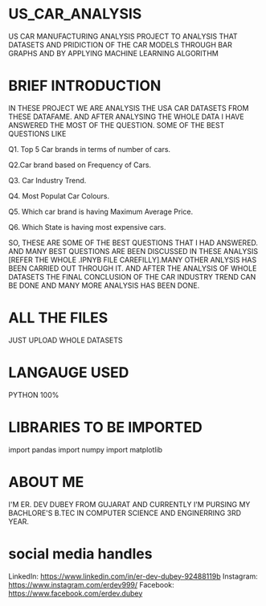 # US_CAR_ANALYSIS
US CAR MANUFACTURING ANALYSIS PROJECT TO ANALYSIS THAT DATASETS AND PRIDICTION OF THE CAR MODELS THROUGH BAR GRAPHS AND BY APPLYING MACHINE LEARNING ALGORITHM
# BRIEF INTRODUCTION

IN THESE PROJECT WE ARE ANALYSIS THE USA CAR DATASETS FROM THESE DATAFAME. AND AFTER ANALYSING THE WHOLE DATA I HAVE ANSWERED THE MOST OF THE QUESTION. SOME OF THE BEST QUESTIONS LIKE

Q1. Top 5 Car brands in terms of number of cars.

Q2.Car brand based on Frequency of Cars.

Q3. Car Industry Trend.

Q4. Most Populat Car Colours.

Q5. Which car brand is having Maximum Average Price.

Q6. Which State is having most expensive cars.


SO, THESE ARE SOME OF THE BEST QUESTIONS THAT I HAD ANSWERED. AND MANY BEST QUESTIONS ARE BEEN DISCUSSED IN THESE ANALYSIS [REFER THE WHOLE .IPNYB FILE CAREFILLY].MANY OTHER ANLYSIS HAS BEEN CARRIED OUT THROUGH IT. AND AFTER THE ANALYSIS OF WHOLE DATASETS THE FINAL CONCLUSION OF THE CAR INDUSTRY TREND CAN BE DONE AND MANY MORE ANALYSIS HAS BEEN DONE.

# ALL THE FILES

JUST UPLOAD WHOLE DATASETS

# LANGAUGE USED

PYTHON 100%

# LIBRARIES TO BE IMPORTED
import pandas 
import numpy 
import matplotlib

# ABOUT ME
I'M ER. DEV DUBEY FROM GUJARAT AND CURRENTLY I'M PURSING MY BACHLORE'S B.TEC IN COMPUTER SCIENCE AND ENGINERRING 3RD YEAR.

# social media handles

LinkedIn: https://www.linkedin.com/in/er-dev-dubey-92488119b 
Instagram: https://www.instagram.com/erdev999/ 
Facebook: https://www.facebook.com/erdev.dubey
